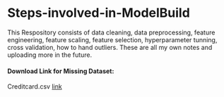 # Steps-involved-in-ModelBuild
This Respository consists of data cleaning, data preprocessing, feature engineering, feature scaling, feature selection, hyperparameter tunning, cross validation, how to hand outliers. These are all my own notes and uploading more in the future.

#### Download Link for Missing Dataset:
Creditcard.csv [link](https://www.kaggle.com/mlg-ulb/creditcardfraud)
